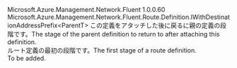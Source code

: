 <Type Name="IBlank&lt;ParentT&gt;" FullName="Microsoft.Azure.Management.Network.Fluent.Route.Definition.IBlank&lt;ParentT&gt;">
  <TypeSignature Language="C#" Value="public interface IBlank&lt;ParentT&gt; : Microsoft.Azure.Management.Network.Fluent.Route.Definition.IWithDestinationAddressPrefix&lt;ParentT&gt;" />
  <TypeSignature Language="ILAsm" Value=".class public interface auto ansi abstract IBlank`1&lt;ParentT&gt; implements class Microsoft.Azure.Management.Network.Fluent.Route.Definition.IWithDestinationAddressPrefix`1&lt;!ParentT&gt;" />
  <TypeSignature Language="DocId" Value="T:Microsoft.Azure.Management.Network.Fluent.Route.Definition.IBlank`1" />
  <TypeSignature Language="VB.NET" Value="Public Interface IBlank(Of ParentT)&#xA;Implements IWithDestinationAddressPrefix(Of ParentT)" />
  <TypeSignature Language="F#" Value="type IBlank&lt;'ParentT&gt; = interface&#xA;    interface IWithDestinationAddressPrefix&lt;'ParentT&gt;" />
  <AssemblyInfo>
    <AssemblyName>Microsoft.Azure.Management.Network.Fluent</AssemblyName>
    <AssemblyVersion>1.0.0.60</AssemblyVersion>
  </AssemblyInfo>
  <TypeParameters>
    <TypeParameter Name="ParentT" />
  </TypeParameters>
  <Interfaces>
    <Interface>
      <InterfaceName>Microsoft.Azure.Management.Network.Fluent.Route.Definition.IWithDestinationAddressPrefix&lt;ParentT&gt;</InterfaceName>
    </Interface>
  </Interfaces>
  <Docs>
    <typeparam name="ParentT"><span data-ttu-id="8082d-101">この定義をアタッチした後に戻るに親の定義の段階です。</span><span class="sxs-lookup"><span data-stu-id="8082d-101">The stage of the parent definition to return to after attaching this definition.</span></span></typeparam>
    <summary>
            <span data-ttu-id="8082d-102">ルート定義の最初の段階です。</span><span class="sxs-lookup"><span data-stu-id="8082d-102">The first stage of a route definition.</span></span>
            </summary>
    <remarks>To be added.</remarks>
  </Docs>
  <Members />
</Type>